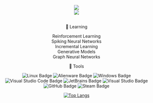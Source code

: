 
<div align="center"> <img src="https://github-readme-streak-stats.herokuapp.com/?user=thisisnotahuman&theme=dark&hide_border=true" /> </div>
<div align="center"> <img src="https://metrics.lecoq.io/thisisnotahuman?template=classic&config.timezone=Asia%2FShanghai"> </div>

<br />

<div align="center"> 
  
💪 Learning

Reinforcement Learning <br />
Spiking Neural Networks <br />
Incremental Learning <br />
Generative Models <br />
Graph Neural Networks <br />

🧰 Tools

![Linux Badge](https://img.shields.io/badge/Linux-FCC624?logo=linux&logoColor=000&style=flat)
![Alienware Badge](https://img.shields.io/badge/Alienware-E2231A?logo=Alienware&logoColor=fff&style=flat)
![Windows Badge](https://img.shields.io/badge/Windows-0078D6?logo=windows&logoColor=fff&style=flat)
![Visual Studio Code Badge](https://img.shields.io/badge/Visual%20Studio%20Code-007ACC?logo=visualstudiocode&logoColor=fff&style=flat)
![JetBrains Badge](https://img.shields.io/badge/JetBrains-31A8FF?logo=JetBrains&logoColor=fff&style=flat)
![Visual Studio Badge](https://img.shields.io/badge/Visual%20Studio-5C2D91?logo=visualstudio&logoColor=fff&style=flat)
![GitHub Badge](https://img.shields.io/badge/GitHub-181717?logo=github&logoColor=fff&style=flat)
![Steam Badge](https://img.shields.io/badge/Steam-00058B?logo=Steam&logoColor=fff&style=flat)

[![Top Langs](https://github-readme-stats.vercel.app/api/top-langs/?username=thisisnotahuman&layout=donut&theme=radical&hide_border=true)](https://github.com/thisisnotahuman/thisisnotahuman)

</div>
